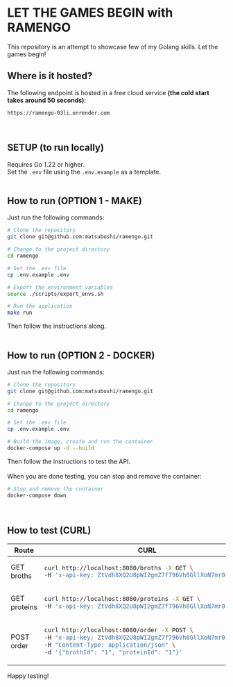 # LET THE GAMES BEGIN with RAMENGO

This repository is an attempt to showcase few of my Golang skills. Let the games begin!<br>

## Where is it hosted?

The following endpoint is hosted in a free cloud service **(the cold start takes around 50 seconds)**:

    https://ramengo-03li.onrender.com

<br>

## SETUP (to run locally)

Requires Go 1.22 or higher.<br>
Set the `.env` file using the `.env.example` as a template.<br><br>

## How to run (OPTION 1 - MAKE)

Just run the following commands:

```bash
# Clone the repository
git clone git@github.com:matsuboshi/ramengo.git

# Change to the project directory
cd ramengo

# Set the .env file
cp .env.example .env

# Export the environment variables
source ./scripts/export_envs.sh

# Run the application
make run
```

Then follow the instructions along. <br><br>

## How to run (OPTION 2 - DOCKER)

Just run the following commands:

```bash
# Clone the repository
git clone git@github.com:matsuboshi/ramengo.git

# Change to the project directory
cd ramengo

# Set the .env file
cp .env.example .env

# Build the image, create and run the container
docker-compose up -d --build
```

Then follow the instructions to test the API. <br><br>
When you are done testing, you can stop and remove the container:

```bash
# Stop and remove the container
docker-compose down
```

<br>

## How to test (CURL)

<table>
<thead><tr><th>Route</th><th>CURL</th></tr></thead>
<tbody>
<tr><td>GET broths</td><td>

```bash
curl http://localhost:8080/broths -X GET \
-H 'x-api-key: ZtVdh8XQ2U8pWI2gmZ7f796Vh8GllXoN7mr0djNf'
```

</td></tr>
<tr><td>GET proteins</td><td>

```bash
curl http://localhost:8080/proteins -X GET \
-H 'x-api-key: ZtVdh8XQ2U8pWI2gmZ7f796Vh8GllXoN7mr0djNf'
```

</td></tr>
<tr><td>POST order</td><td>

```bash
curl http://localhost:8080/order -X POST \
-H "x-api-key: ZtVdh8XQ2U8pWI2gmZ7f796Vh8GllXoN7mr0djNf" \
-H "Content-Type: application/json" \
-d '{"brothId": "1", "proteinId": "1"}'
```

</td></tr>
</tbody>
</table>

Happy testing!
